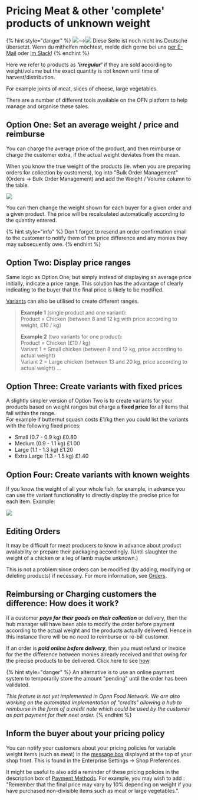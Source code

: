 # Pricing Meat & other 'complete' products of unknown weight

{% hint style="danger" %}
![](https://firebasestorage.googleapis.com/v0/b/gitbook-28427.appspot.com/o/assets%2F-L9rgk4wEweX_zxXIzmW%2F-LpeYcYHvFT89zDzVlG4%2F-LpeZq2i0oaAbNYfYfu5%2FCapture%20du%202019-09-26%2000-38-19.png?alt=media&token=aef3eea2-4d60-4d24-99ec-6edbda36b45c)--&gt;​![](https://firebasestorage.googleapis.com/v0/b/gitbook-28427.appspot.com/o/assets%2F-L9rgk4wEweX_zxXIzmW%2F-MdHZQzZkj-9uNA4c3qD%2F-MdIF6yxdsNWC5BK3awW%2FFlagge%20Deutschland.jpg?alt=media&token=9bbe895b-2aa1-40da-8221-01fb74558b92) Diese Seite ist noch nicht ins Deutsche übersetzt. Wenn du mithelfen möchtest, melde dich gerne bei uns [per E-Mail](mailto:konrad@openfoodnetwork.de) oder [im Slack](https://join.slack.com/t/openfoodnetwork/shared_invite/zt-9sjkjdlu-r02kUMP1zbrTgUhZhYPF~A)!
{% endhint %}

Here we refer to products as _**'irregular'**_  if they are sold according to weight/volume but the exact quantity is not known until time of harvest/distribution.  

For example joints of meat, slices of cheese, large vegetables.

There are a number of different tools available on the OFN platform to help manage and organise these sales. 

## Option One: Set an average weight / price and reimburse

You can charge the average price of the product, and then reimburse or charge the customer extra, if the actual weight deviates from the mean. 

When you know the true weight of the products \(ie. when you are preparing orders for collection by customers\), log into "Bulk Order Management" \(Orders -&gt; Bulk Order Management\) and add the Weight / Volume column to the table.

![](../../.gitbook/assets/bom1.jpg)

You can then change the weight shown for each buyer for a given order and a given product. The price will be recalculated automatically according to the quantity entered.

{% hint style="info" %}
Don't forget to resend an order confirmation email to the customer to notify them of the price difference and any monies they may subsequently owe.
{% endhint %}

## Option Two: Display price ranges 

Same logic as Option One, but simply instead of displaying an average price initially, indicate a price range. This solution has the advantage of clearly indicating to the buyer that the final price is likely to be modified. 

[Variants](product-variants.md) can also be utilised to create different ranges. 

> **Example 1** \(single product and one variant\):   
> Product = Chicken \(between 8 and 12 kg with price according to weight, £10 / kg\) 
>
> **Example 2** \(two variants for one product\):   
> Product = Chicken \(£10 / kg\)  
> Variant 1 = Small chicken \(between 8 and 12 kg, price according to actual weight\)  
> Variant 2 = Large chicken \(between 13 and 20 kg, price according to actual weight\) ...

## Option Three: Create variants with fixed prices 

A slightly simpler version of Option Two is to create variants for your products based on weight ranges but charge a **fixed price** for all items that fall within the range.   
For example if butternut squash costs £1/kg then you could list the variants with the following fixed prices:

* Small \(0.7 - 0.9 kg\)           £0.80
* Medium \(0.9 - 1.1 kg\)      £1.00
* Large \(1.1 - 1.3 kg\)           £1.20
* Extra Large \(1.3 - 1.5 kg\) £1.40

## Option Four: Create variants with known weights

If you know the weight of all your whole fish, for example, in advance you can use the variant functionality to directly display the precise price for each item. Example:

![](../../.gitbook/assets/bom2.jpg)

## Editing Orders 

It may be difficult for meat producers to know in advance about product availability or prepare their packaging accordingly. \(Until slaughter the weight of a chicken or a leg of lamb maybe unknown.\)

This is not a problem since orders can be modified \(by adding, modifying or deleting products\) if necessary. For more information, see [Orders](../orders/). 

## Reimbursing or Charging customers the difference: How does it work? 

If a customer _**pays for their goods on their collection**_ or delivery, then the hub manager will have been able to modify the order before payment according to the actual weight and the products actually delivered. Hence in this instance there will be no need to reimburse or re-bill customer.

If an order is _**paid online before delivery**_, then you must refund or invoice for the the difference between monies already received and that owing for the precise products to be delivered. Click here to see [how](../orders/refunds-and-adjusting-payments.md). 

{% hint style="danger" %}
An alternative is to use an online payment system to temporarily store the amount "pending" until the order has been validated. 

_This feature is not yet implemented in Open Food Network. We are also working on the automated implementation of "credits" allowing a hub to reimburse in the form of a credit note which could be used by the customer as part payment for their next order._ 
{% endhint %}

## Inform the buyer about your pricing policy 

You can notify your customers about your pricing policies for variable weight items \(such as meat\) in the [message box](../enterprise-profile/enterprise-settings.md#shop-preferences) displayed at the top of your shop front. This is found in the Enterprise Settings -&gt; Shop Preferences. 

It might be useful to also add a reminder of these pricing policies in the description box of [Payment Methods](../shopfront/payment-methods.md).  For example, you may wish to add : "Remember that the final price may vary by 10% depending on weight if you have purchased non-divisible items such as meat or large vegetables.".

